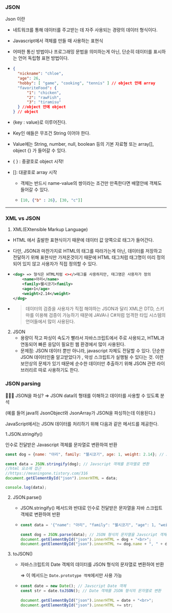 ### JSON

Json 이란

* 네트워크를 통해 데이터를 주고받는 데 자주 사용되는 경량의 데이터 형식이다.

* Javascript에서 객체를 만들 때 사용하는 표현식

* 어떠한 통신 방법이나 프로그래밍 문법을 의미하는게 아닌, 단순히 데이터를 표시하는 언어 독립형 표현 방법이다.

* ```json
  { 
  	"nickname": "chloe",
  	"age": 26,
  	"hobby": [ "game", "cooking", "tennis" ] // object 안에 array
  	"favoriteFood": {
  		"1": "chicken", 
  		"2": "rawFish", 
  		"3": "tiramisu" 
  	} //object 안에 object
  } // object
  ```

* {key : value}로 이루어진다.

* Key인 애들은 무조건 String 이어야 한다.

* Value에는 String, number, null, boolean 등의  기본 자료형 또는 array[], object {} 가 들어갈 수 있다. 

* { } : 중괄호로 object 시작!

* []: 대괄호로  array 시작

  * 객체는 반드시 name-value의 쌍이라는 조건만 만족한다면 배열안에 객체도 들어갈 수 있다.

  * ```json
    [10, {"b" : 26}, [30, "c"]]
    ```

***

### XML vs JSON

1. XML(EXtensible Markup Language)

* HTML 에서 출발한 표현식이기 때문에 데이터 값 양쪽으로 태그가 들어간다.

* 다만, JSON과 마찬가지로 HTML의 태그를 따라가는게 아닌, 데이터를 저장하고 전달하기 위해 표현식만 가져온것이기 때문에 HTML 태그처럼 태그명이 미리 정의되어 있지 않고 사용자가 직접 정의할 수 있다.

* ```xml
  <dog> => 형식은 HTML처럼 <></>태그를 사용하지만, 태그명은 사용자가 정의
      <name>아리</name>
      <family>웰시코기<family>
      <age>1</age>
      <weight>2.14</weight>
  </dog>
  
  ```

* >데이터의 검증을 사용자가 직접 해야하는 JSON과 달리 XML은 DTD, 스키마를 이용해 검증이 가능하기 때문에 JAVA나 C#처럼 엄격한 타입 시스템의 언어들에서 많이 사용된다.



2. JSON
   * 용량이 작고 파싱이 속도가 빨라서 자바스크립트에서 주로 사용되고, HTML과 연동되어 빠른 응답이 필요힌 웹 환경에서 많이 사용된다.
   * 문제점: JSON 데이터 뿐만 아니라, javascript 자체도 전달할 수 있다. 단순한 JSON 데이터인줄 알고받았다가 , 악성 스크립트가 실행될 수 있다는 것. 이런 보안상의 문제가 있기 때문에 순수한 데이터만 추출하기 위해 JSON 관련 라이브러리르 따로 사용하기도 한다.



### JSON parsing

🤷🏻‍♀️ JSON을 파싱?
⇒ JSON data의 형태를 이해하고 데이터를 사용할 수 있도록 분석

(예를 들어 java의 JsonObject와 JsonArray가 JSON을 파싱하는데 이용된다.)

JavaScript에서는 JSON 데이터를 처리하기 위해 다음과 같은 메서드를 제공한다.

1.JSON.stringify()

인수로 전달받은 Javascript 객체를 문자열로 변환하여 반환

```javascript
const dog = {name: "아리", family: "웰시코기", age: 1, weight: 2.14}; // Javascript 객체
 
const data = JSON.stringify(dog); // Javscript 객체를 문자열로 변환
//html 요소에 접근
//https://meaningone.tistory.com/316 
document.getElementById("json").innerHTML = data;

console.log(data);
```



2. JSON.parse()

   * JSON.stringify() 메서드와 반대로 인수로 전달받은 문자열을 자바 스크립트 객체로 변환하여 반환

   * ```javascript
     const data = '{"name": "아리", "family": "웰시코기", "age": 1, "weight": 2.14}'; // JSON 형식의 문자열
      
     const dog = JSON.parse(data); // JSON 형식의 문자열을 Javscript 객체로 변환
     document.getElementById("json").innerHTML = dog + "<br>";
     document.getElementById("json").innerHTML += dog.name + ", " + dog.family;
     ```

3. toJSON()

   * 자바스크립트의 Date 객체의 데이터를 JSON 형식의 문자열로 변환하여 반환

     ⇒ 이 메서드는 `Date.prototype 객체`에서만 사용 가능

   * ```javascript
     const date = new Date(); // Javscript Date 객체
     const str = date.toJSON(); // Date 객체를 JSON 형식의 문자열로 변환
      
     document.getElementById("json").innerHTML = date + "<br>";
     document.getElementById("json").innerHTML += str;
     ```

